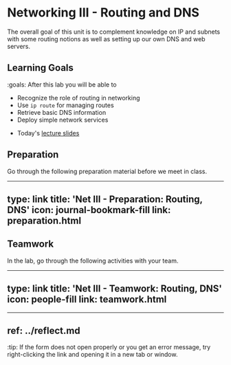 # Networking III - Routing and DNS

The overall goal of this unit is to complement knowledge on IP and subnets with some routing notions as well as setting up our own DNS and web servers.


## Learning Goals

:goals: After this lab you will be able to

- Recognize the role of routing in networking
- Use `ip route` for managing routes
- Retrieve basic DNS information
- Deploy simple network services


* Today's [lecture slides](2023-ttm4175-week-37-net3.pdf)


## Preparation

Go through the following preparation material before we meet in class.


---
type: link
title: 'Net III - Preparation: Routing, DNS'
icon: journal-bookmark-fill
link: preparation.html
---


## Teamwork

In the lab, go through the following activities with your team.


---
type: link
title: 'Net III - Teamwork: Routing, DNS'
icon: people-fill
link: teamwork.html
---




---
ref: ../reflect.md
---


:tip:
If the form does not open properly or you get an error message, try right-clicking the link and opening it in a new tab or window.



